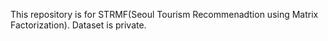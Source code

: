 This repository is for STRMF(Seoul Tourism Recommenadtion using Matrix Factorization).
Dataset is private. 
